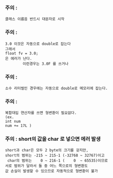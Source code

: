 ### 주의 : 
	클래스 이름음 반드시 대문자로 시작

### 주의 : 
	3.0 이것은 자동으로 double로 잡는다
	그래서 
	float fv = 3.0;
	은 에러가 난다.
			이런경우는 3.0F 를 쓰거나

### 주의 :
	소수 리터럴인 경우에는 자동으로 double로 메모리에 잡는다.

### 주의 :
	복합대입 연산자를 쓰면 형변환이 필요없다.
	(ex. 
	int num
	num += 17L )
	
### 주의 : short의 값을 char 로 넣으면 에러 발생
	short과 char은 모두 2 byte의 크기를 갖지만, 
	short의 범위는 -215 ~ 215-1 (-32768 ~ 32767)이고 
	 char의 범위는    0 ~ 216-1 (    0  ~ 65535)이므로 
	서로 범위가 달라서 둘 중 어느 쪽으로의 형변환도 
	값 손실이 발생할 수 있으므로 자동적으로 형변환이 불가	